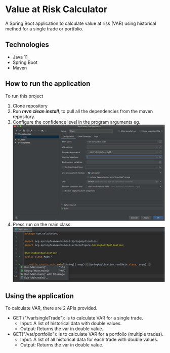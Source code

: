 # Value at Risk Calculator
A Spring Boot application to calculate value at risk (VAR) using historical method for a single trade or portfolio.

## Technologies
* Java 11
* Spring Boot
* Maven

## How to run the application
To run this project
1. Clone repository 
2. Run **_mvn clean install_**, to pull all the dependencies from the maven repository.
3. Configure the confidence level in the program arguments eg.
![Screenshot](src/main/resources/args.png)
4. Press run on the main class.
![Screenshot](src/main/resources/main.png)

## Using the application 
To calculate VAR, there are 2 APIs provided. 
* GET ("/var/singleTrade"): is to calculate VAR for a single trade.
    * Input: A list of historical data with double values.
    * Output: Returns the var in double value.
* GET("/var/portfolio"): is to calculate VAR for a portfolio (multiple trades).
    * Input: A list of all historical data for each trade with double values.
    * Output: Returns the var in double value.






